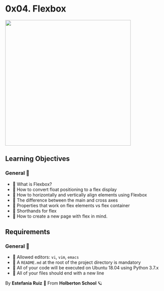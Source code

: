 # 0x04. Flexbox
<img src = "https://holbertonintranet.s3.amazonaws.com/uploads/medias/2019/12/997addf54bcdccc5a096.jpg?X-Amz-Algorithm=AWS4-HMAC-SHA256&X-Amz-Credential=AKIARDDGGGOU5BHMTQX4%2F20220427%2Fus-east-1%2Fs3%2Faws4_request&X-Amz-Date=20220427T232452Z&X-Amz-Expires=86400&X-Amz-SignedHeaders=host&X-Amz-Signature=0f41eeea4d5003c67c41ca033d86da00a594596cadd7cb95fe1286ee6c02196a" width = 400px length = 300px>

## Learning Objectives
### General 📖
- 📖 What is Flexbox?
- 📖 How to convert float positioning to a flex display
- 📖 How to horizontally and vertically align elements using Flexbox
- 📖 The difference between the main and cross axes
- 📖 Properties that work on flex elements vs flex container
- 📖 Shorthands for flex
- 📖 How to create a new page with flex in mind.

## Requirements
### General 🚩
- 🚩 Allowed editors: `vi`, `vim`, `emacs`
- 🚩 A `README.md` at the root of the project directory is mandatory
- 🚩 All of your code will be executed on Ubuntu 18.04 using Python 3.7.x
- 🚩 All of your files should end with a new line

By **Estefania Ruiz** 🦌 From **Holberton School** 🪐
